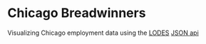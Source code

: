 # Chicago Breadwinners

Visualizing Chicago employment data using the [LODES](http://lehd.did.census.gov/onthemap/LODES7/LODESTechDoc7.0.pdf) [JSON api](https://github.com/dssg/census-communities-usa)
